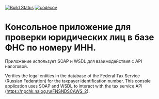 [![Build Status](https://travis-ci.org/FrolovOlegVladimirovich/FNSNDSCAWS2.svg?branch=master)](https://travis-ci.org/FrolovOlegVladimirovich/FNSNDSCAWS2)
[![codecov](https://codecov.io/gh/FrolovOlegVladimirovich/FNSNDSCAWS2/branch/master/graph/badge.svg)](https://codecov.io/gh/FrolovOlegVladimirovich/FNSNDSCAWS2)

# Консольное приложение для проверки юридических лиц в базе ФНС по номеру ИНН.

Приложение использует SOAP и WSDL для взаимодействия с API налоговой.

Verifies the legal entities in the database of the Federal Tax Service (Russian Federation) for the taxpayer identification number.
This console application uses SOAP and WSDL to interact with the tax service API (https://npchk.nalog.ru/FNSNDSCAWS_2).